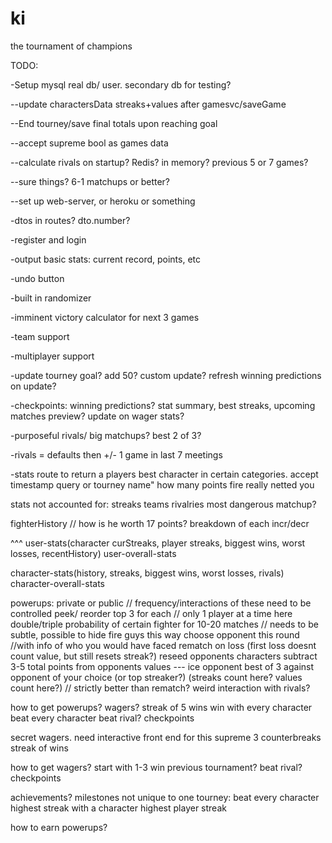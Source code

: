 ki
==

the tournament of champions

TODO: 

-Setup mysql real db/ user. secondary db for testing?


--update charactersData streaks+values after gamesvc/saveGame

--End tourney/save final totals upon reaching goal

--accept supreme bool as games data

--calculate rivals on startup? Redis? in memory? previous 5 or 7 games?

--sure things? 6-1 matchups or better?

--set up web-server, or heroku or something


-dtos in routes? dto.number?

-register and login

-output basic stats: current record, points, etc

-undo button

-built in randomizer

-imminent victory calculator for next 3 games

-team support

-multiplayer support

-update tourney goal? add 50? custom update? refresh winning predictions on update?

-checkpoints: winning predictions? stat summary, best streaks, upcoming matches preview? update on wager stats?

-purposeful rivals/ big matchups? best 2 of 3?

-rivals = defaults then +/- 1 game in last 7 meetings

-stats route to return a players best character in certain categories. accept timestamp query or tourney name"
	how many points fire really netted you


stats not accounted for:
	streaks
	teams
	rivalries
	most dangerous matchup?

fighterHistory // how is he worth 17 points? breakdown of each incr/decr

^^^ 
user-stats(character curStreaks, player streaks, biggest wins, worst losses, recentHistory) 
user-overall-stats

character-stats(history, streaks, biggest wins, worst losses, rivals)
character-overall-stats
	
powerups: private or public // frequency/interactions of these need to be controlled
	peek/ reorder top 3 for each // only 1 player at a time here
	double/triple probability of certain fighter for 10-20 matches  // needs to be subtle, possible to hide fire guys this way
	choose opponent this round //with info of who you would have faced
	rematch on loss (first loss doesnt count value, but still resets streak?)
	reseed opponents characters
	subtract 3-5 total points from opponents values
	---
	ice opponent
	best of 3 against opponent of your choice (or top streaker?) (streaks count here? values count here?) // strictly better than rematch? weird interaction with rivals?

how to get powerups?
	wagers?
	streak of 5 wins
	win with every character
	beat every character
	beat rival?
	checkpoints

secret wagers. need interactive front end for this
	supreme
	3 counterbreaks
	streak of wins

how to get wagers?
	start with 1-3
	win previous tournament?
	beat rival?
	checkpoints

achievements? milestones not unique to one tourney:
	beat every character
	highest streak with a character
	highest player streak



how to earn powerups?

